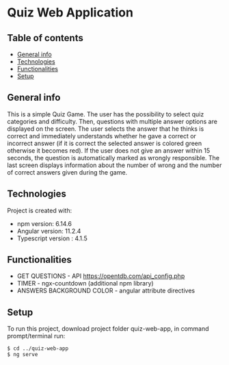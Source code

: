 # Quiz Web Application

## Table of contents
* [General info](#general-info)
* [Technologies](#technologies)
* [Functionalities](#functionalities)
* [Setup](#setup)

## General info
This is a simple Quiz Game. The user has the possibility to select quiz categories and difficulty. Then, questions with multiple answer options are displayed on the screen.
The user selects the answer that he thinks is correct and immediately understands whether he gave a correct or incorrect answer (if it is correct the selected answer is colored green otherwise it becomes red). If the user does not give an answer within 15 seconds, the question is automatically marked as wrongly responsible.
The last screen displays information about the number of wrong and the number of correct answers given during the game.
	
## Technologies
Project is created with:
* npm version:         6.14.6
* Angular version:     11.2.4
* Typescript version :  4.1.5

## Functionalities
* GET QUESTIONS - API https://opentdb.com/api_config.php 
* TIMER - ngx-countdown (additional npm library)
* ANSWERS BACKGROUND COLOR  - angular attribute directives

	
## Setup
To run this project, download project folder quiz-web-app, in command prompt/terminal run:

```
$ cd ../quiz-web-app
$ ng serve
```
